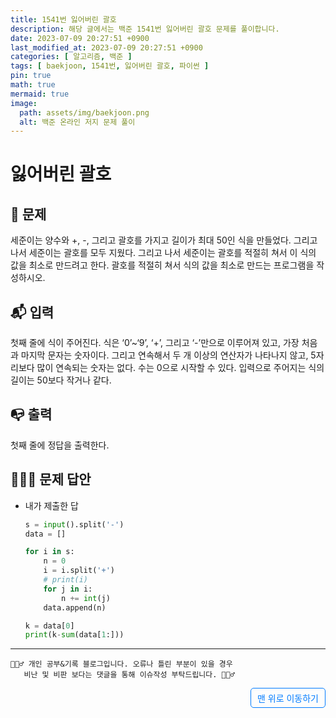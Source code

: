 ```yaml
---
title: 1541번 잃어버린 괄호
description: 해당 글에서는 백준 1541번 잃어버린 괄호 문제를 풀이합니다.
date: 2023-07-09 20:27:51 +0900
last_modified_at: 2023-07-09 20:27:51 +0900
categories: [ 알고리즘, 백준 ]
tags: [ baekjoon, 1541번, 잃어버린 괄호, 파이썬 ]
pin: true
math: true
mermaid: true
image:
  path: assets/img/baekjoon.png
  alt: 백준 온라인 저지 문제 풀이
---
```


# 잃어버린 괄호
## 📃 문제
세준이는 양수와 +, -, 그리고 괄호를 가지고 길이가 최대 50인 식을 만들었다. 그리고 나서 세준이는 괄호를 모두 지웠다. 그리고 나서 세준이는 괄호를 적절히 쳐서 이 식의 값을 최소로 만드려고 한다. 괄호를 적절히 쳐서 식의 값을 최소로 만드는 프로그램을 작성하시오.

## 📬 입력
첫째 줄에 식이 주어진다. 식은 ‘0’~‘9’, ‘+’, 그리고 ‘-’만으로 이루어져 있고, 가장 처음과 마지막 문자는 숫자이다. 그리고 연속해서 두 개 이상의 연산자가 나타나지 않고, 5자리보다 많이 연속되는 숫자는 없다. 수는 0으로 시작할 수 있다. 입력으로 주어지는 식의 길이는 50보다 작거나 같다.

## 📭 출력
첫째 줄에 정답을 출력한다.

## 🙆🏻‍♂️ 문제 답안

- 내가 제출한 답
    ```python
    s = input().split('-')
    data = []

    for i in s:
        n = 0
        i = i.split('+')
        # print(i)
        for j in i:
            n += int(j)
        data.append(n)

    k = data[0]
    print(k-sum(data[1:]))
    ``` 

***

    🙋🏻‍♂️ 개인 공부&기록 블로그입니다. 오류나 틀린 부분이 있을 경우 
       비난 및 비판 보다는 댓글을 통해 이슈작성 부탁드립니다. 🙋🏻‍♂️

<a href="#" style="display: inline-block; padding: 5px 10px; color: #007bff; text-decoration: none; border: 0.5px solid #007bff; border-radius: 5px; float: right;">맨 위로 이동하기</a>